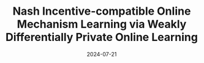 ---
title: 'Nash Incentive-compatible Online Mechanism Learning via Weakly Differentially Private Online Learning'
excerpt: '**Joon Suk Huh**\*, Kirthevasan Kandasamy, *Under review*, 2024.'
collection: publications
date: 2024-07-21
---